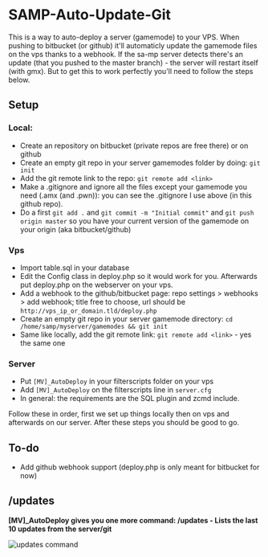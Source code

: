 # SAMP-Auto-Update-Git

This is a way to auto-deploy a server (gamemode) to your VPS. When pushing to bitbucket (or github) it'll automaticly update the gamemode files on the vps thanks to a webhook. If the sa-mp server detects there's an update (that you pushed to the master branch) - the server will restart itself (with gmx). 
But to get this to work perfectly you'll need to follow the steps below.

## Setup

### Local:
* Create an repository on bitbucket (private repos are free there) or on github
* Create an empty git repo in your server gamemodes folder by doing: `git init`
* Add the git remote link to the repo: `git remote add <link>`
* Make a .gitignore and ignore all the files except your gamemode you need (.amx (and .pwn)): you can see the .gitignore I use above (in this github repo).
* Do a first `git add .` and `git commit -m "Initial commit"` and `git push origin master` so you have your current version of the gamemode on your origin (aka bitbucket/github)

### Vps
* Import table.sql in your database
* Edit the Config class in deploy.php so it would work for you. Afterwards put deploy.php on the webserver on your vps.
* Add a webhook to the github/bitbucket page: repo settings > webhooks > add webhook; title free to choose, url should be `http://vps_ip_or_domain.tld/deploy.php`
* Create an empty git repo in your server gamemode directory: `cd /home/samp/myserver/gamemodes && git init`
* Same like locally, add the git remote link: `git remote add <link>` - yes the same one

### Server
* Put `[MV]_AutoDeploy` in your filterscripts folder on your vps
* Add `[MV]_AutoDeploy` on the filterscripts line in `server.cfg`
* In general: the requirements are the SQL plugin and zcmd include.

Follow these in order, first we set up things locally then on vps and afterwards on our server. After these steps you should be good to go.

## To-do
* Add github webhook support (deploy.php is only meant for bitbucket for now)

## /updates

**[MV]_AutoDeploy gives you one more command: /updates - Lists the last 10 updates from the server/git**

![updates command](http://puu.sh/vOVWv.jpg)